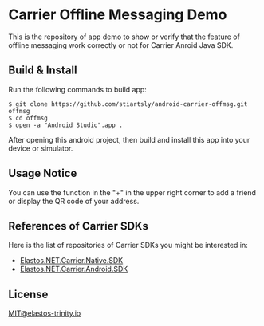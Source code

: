 Carrier Offline Messaging Demo
============================

This is the repository of app demo to show or verify that the feature of offline messaging work correctly or not for Carrier Anroid Java SDK.

## Build & Install

Run the following commands to build app:

```shell
$ git clone https://github.com/stiartsly/android-carrier-offmsg.git offmsg
$ cd offmsg
$ open -a "Android Studio".app .
```

After opening this android project,  then build and install this app into your device or simulator.

## Usage Notice

You can use the function in the "+" in the upper right corner to add a friend or display the QR code of your address.

## References of Carrier SDKs

Here is the list of repositories of Carrier SDKs you might be interested in:

- [Elastos.NET.Carrier.Native.SDK](https://github.com/elastos/Elastos.NET.Carrier.Native.SDK.git)
- [Elastos.NET.Carrier.Android.SDK](https://github.com/elastos/Elastos.NET.Carrier.Android.SDK.git)

## License

MIT@elastos-trinity.io

